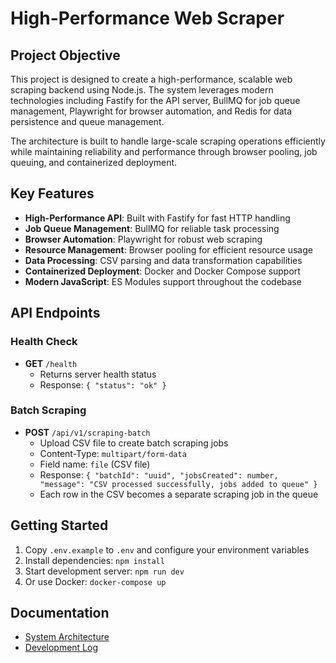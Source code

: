 # High-Performance Web Scraper

## Project Objective

This project is designed to create a high-performance, scalable web scraping backend using Node.js. The system leverages modern technologies including Fastify for the API server, BullMQ for job queue management, Playwright for browser automation, and Redis for data persistence and queue management.

The architecture is built to handle large-scale scraping operations efficiently while maintaining reliability and performance through browser pooling, job queuing, and containerized deployment.

## Key Features

- **High-Performance API**: Built with Fastify for fast HTTP handling
- **Job Queue Management**: BullMQ for reliable task processing
- **Browser Automation**: Playwright for robust web scraping
- **Resource Management**: Browser pooling for efficient resource usage
- **Data Processing**: CSV parsing and data transformation capabilities
- **Containerized Deployment**: Docker and Docker Compose support
- **Modern JavaScript**: ES Modules support throughout the codebase

## API Endpoints

### Health Check
- **GET** `/health`
  - Returns server health status
  - Response: `{ "status": "ok" }`

### Batch Scraping
- **POST** `/api/v1/scraping-batch`
  - Upload CSV file to create batch scraping jobs
  - Content-Type: `multipart/form-data`
  - Field name: `file` (CSV file)
  - Response: `{ "batchId": "uuid", "jobsCreated": number, "message": "CSV processed successfully, jobs added to queue" }`
  - Each row in the CSV becomes a separate scraping job in the queue

## Getting Started

1. Copy `.env.example` to `.env` and configure your environment variables
2. Install dependencies: `npm install`
3. Start development server: `npm run dev`
4. Or use Docker: `docker-compose up`

## Documentation

- [System Architecture](./docs/ARCHITECTURE.md)
- [Development Log](./docs/DEVELOPMENT_LOG.md)